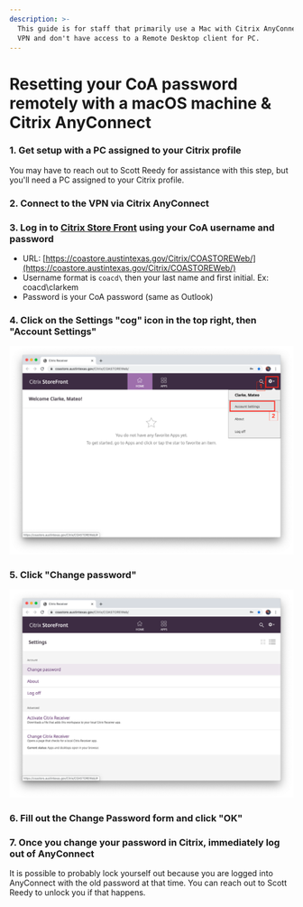 ```yaml
---
description: >-
  This guide is for staff that primarily use a Mac with Citrix AnyConnect for
  VPN and don't have access to a Remote Desktop client for PC.
---
```


# Resetting your CoA password remotely with a macOS machine & Citrix AnyConnect

### 1. Get setup with a PC assigned to your Citrix profile

You may have to reach out to Scott Reedy for assistance with this step, but you'll need a PC assigned to your Citrix profile. 

### 2. Connect to the VPN via Citrix AnyConnect

### 3. Log in to [Citrix Store Front](https://coastore.austintexas.gov/Citrix/COASTOREWeb/) using your CoA username and password

* URL: [https://coastore.austintexas.gov/Citrix/COASTOREWeb/](https://coastore.austintexas.gov/Citrix/COASTOREWeb/)
* Username format is `coacd\` then your last name and first initial. Ex: coacd\clarkem
* Password is your CoA password \(same as Outlook\)

### 4. Click on the Settings "cog" icon in the top right, then "Account Settings"

![](../../.gitbook/assets/screen-shot-2020-05-04-at-6.20.10-pm.png)

### 5. Click "Change password"

![](../../.gitbook/assets/screen-shot-2020-05-04-at-6.22.09-pm.png)

### 6. Fill out the Change Password form and click "OK"

### 7. Once you change your password in Citrix, immediately log out of AnyConnect 

It is possible to probably lock yourself out because you are logged into AnyConnect with the old password at that time. You can reach out to Scott Reedy to unlock you if that happens.

